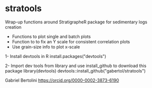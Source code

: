 # stratools
Wrap-up functions around StratigrapheR package for sedimentary logs creation

- Functions to plot single and batch plots
- Function to to fix an Y scale for consistent correlation plots
- Use grain-size info to plot x-scale

1- Install devtools in R install.packages("devtools")

2- Import dev tools from library and use install_github to download this package library(devtools) devtools::install_github("gabertol/stratools")

Gabriel Bertolini
https://orcid.org/0000-0002-3873-6190
